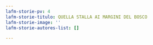 ```yaml
---
lafm-storie-pv: 4
lafm-storie-titulo: QUELLA STALLA AI MARGINI DEL BOSCO
lafm-storie-image: ''
lafm-storie-autores-list: []

---
```

